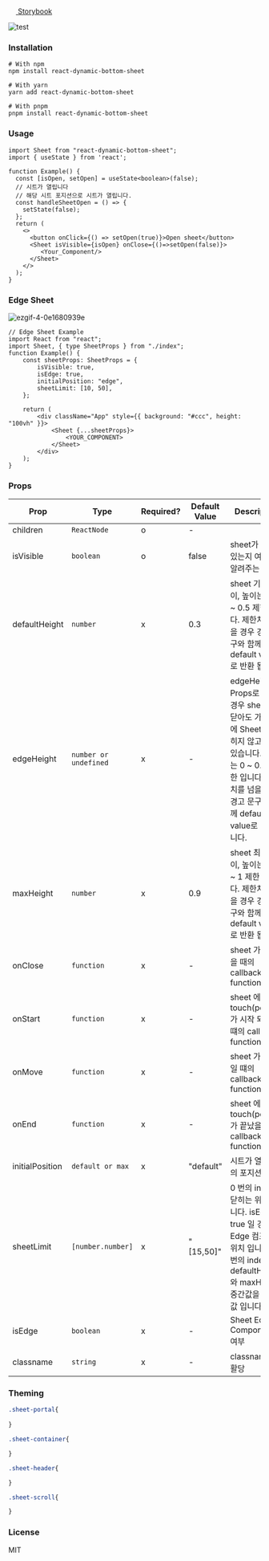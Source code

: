 <a href="https://react-dynamic-bottom-sheet.vercel.app/"><img width=15 src="https://user-images.githubusercontent.com/62181345/213732215-45f4f181-2256-4798-aead-9303529e3cae.png" /> Storybook</a>

![test](https://user-images.githubusercontent.com/62181345/207508460-45777460-64f2-44f9-afc1-4a2fdad4e909.gif)
### Installation
```shell
# With npm
npm install react-dynamic-bottom-sheet

# With yarn
yarn add react-dynamic-bottom-sheet

# With pnpm
pnpm install react-dynamic-bottom-sheet
```
### Usage  
```tsx
import Sheet from "react-dynamic-bottom-sheet";
import { useState } from 'react';

function Example() {
  const [isOpen, setOpen] = useState<boolean>(false);
  // 시트가 열립니다
  // 해당 시트 포지션으로 시트가 열립니다.
  const handleSheetOpen = () => {
    setState(false);
  };
  return (
    <>
      <button onClick={() => setOpen(true)}>Open sheet</button>
      <Sheet isVisible={isOpen} onClose={()=>setOpen(false)}>
         <Your_Component/>
      </Sheet>
    </>
  );
}
```


### Edge Sheet
![ezgif-4-0e1680939e](https://user-images.githubusercontent.com/62181345/207778374-0e74f104-1967-413b-a301-24e1677832c5.gif)

```tsx
// Edge Sheet Example
import React from "react";
import Sheet, { type SheetProps } from "./index";
function Example() {
    const sheetProps: SheetProps = {
        isVisible: true,
        isEdge: true,
        initialPosition: "edge",
        sheetLimit: [10, 50],
    };
    
    return (
        <div className="App" style={{ background: "#ccc", height: "100vh" }}>
            <Sheet {...sheetProps}>
                <YOUR_COMPONENT>
            </Sheet>
        </div>
    );
}
```
### Props

| Prop           | Type                  | Required? | Default Value | Description                                                                                                                        |
| -------------- |-----------------------|-----------|---------------|------------------------------------------------------------------------------------------------------------------------------------|
| children      | `ReactNode`           | o         | -             |                                                                                                                                    |
| isVisible        | `boolean`             | o         | false         | sheet가 열려 있는지 여부를 알려주는 props                                                                                                       |
| defaultHeight        | `number`              | x         | 0.3           | sheet 기본 높이, 높이는 0.15 ~ 0.5 제한 입니다. 제한치를 넘을 경우 경고 문구와 함께 default value로 반환 됩니다.                                                    |
| edgeHeight        | `number or undefined` | x          | -             | edgeHeight 를 Props로 넘길 경우 sheet를 닫아도 가장자리에 Sheet가 닫히지 않고 남아 있습니다. 높이는 0 ~ 0.15 제한 입니다. 제한치를 넘을 경우 경고 문구와 함께 default value로 반환 됩니다. |
| maxHeight        | `number`              | x         | 0.9           | sheet 최대 높이, 높이는 0.5 ~ 1 제한 입니다. 제한치를 넘을 경우 경고 문구와 함께 default value로 반환 됩니다.                                                       |
| onClose        | `function`            | x         | -             | sheet 가 닫혔을 때의 callback function                                                                                                   |
| onStart        | `function`            | x         | -             | sheet 에 touch(pointer)가 시작 되었을떄의 callback function                                                                                 |
| onMove       | `function`            | x         | -             | sheet 가 움직일 떄의 callback function                                                                                                   |
| onEnd          | `function`            | x         | -             | sheet 에 touch(pointer)가 끝났을 때의 callback function                                                                                   |
| initialPosition  | `default or max`      | x         | "default"     | 시트가 열릴 때의 포지션 정의                                                                                                                   |
| sheetLimit  | `[number.number]`     | x         | "[15,50]"     | 0 번의 index는 닫히는 위치 입니다. isEdge 가 true 일 경우 Edge 컴포넌트 위치 입니다.1 번의 index는 defaultHeight 와 maxHeight 중간값을 정하는 값 입니다.                  |
| isEdge  | `boolean`             | x         | -             | Sheet Edge Components 여부                                                                                                           |
| classname  | `string`              | x         | -             | classname 재활당                                                                                                                      |

### Theming
```css
.sheet-portal{
    
}

.sheet-container{

}

.sheet-header{

}

.sheet-scroll{

}
```
### License
MIT
